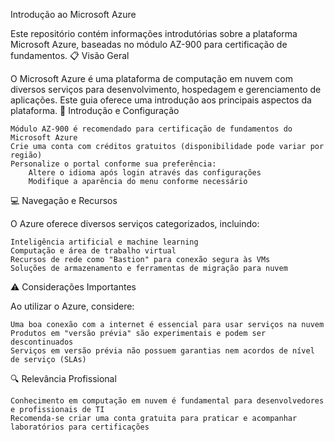 Introdução ao Microsoft Azure

Este repositório contém informações introdutórias sobre a plataforma Microsoft Azure, baseadas no módulo AZ-900 para certificação de fundamentos.
📋 Visão Geral

O Microsoft Azure é uma plataforma de computação em nuvem com diversos serviços para desenvolvimento, hospedagem e gerenciamento de aplicações. Este guia oferece uma introdução aos principais aspectos da plataforma.
🚀 Introdução e Configuração

    Módulo AZ-900 é recomendado para certificação de fundamentos do Microsoft Azure
    Crie uma conta com créditos gratuitos (disponibilidade pode variar por região)
    Personalize o portal conforme sua preferência:
        Altere o idioma após login através das configurações
        Modifique a aparência do menu conforme necessário

💻 Navegação e Recursos

O Azure oferece diversos serviços categorizados, incluindo:

    Inteligência artificial e machine learning
    Computação e área de trabalho virtual
    Recursos de rede como "Bastion" para conexão segura às VMs
    Soluções de armazenamento e ferramentas de migração para nuvem

⚠️ Considerações Importantes

Ao utilizar o Azure, considere:

    Uma boa conexão com a internet é essencial para usar serviços na nuvem
    Produtos em "versão prévia" são experimentais e podem ser descontinuados
    Serviços em versão prévia não possuem garantias nem acordos de nível de serviço (SLAs)

🔍 Relevância Profissional

    Conhecimento em computação em nuvem é fundamental para desenvolvedores e profissionais de TI
    Recomenda-se criar uma conta gratuita para praticar e acompanhar laboratórios para certificações
